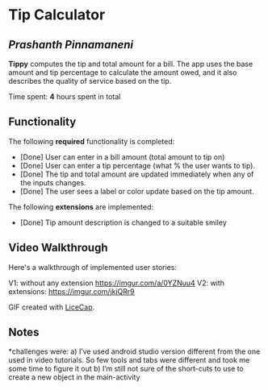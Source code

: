 # Tip Calculator

## *Prashanth Pinnamaneni*

**Tippy** computes the tip and total amount for a bill. The app uses the base amount and tip percentage to calculate the amount owed, and it also describes the quality of service based on the tip.

Time spent: **4** hours spent in total

## Functionality

The following **required** functionality is completed:

* [Done] User can enter in a bill amount (total amount to tip on)
* [Done] User can enter a tip percentage (what % the user wants to tip).
* [Done] The tip and total amount are updated immediately when any of the inputs changes.
* [Done] The user sees a label or color update based on the tip amount.

The following **extensions** are implemented:

* [Done] Tip amount description is changed to a suitable smiley

## Video Walkthrough

Here's a walkthrough of implemented user stories:

V1: without any extension https://imgur.com/a/0YZNuu4
V2: with extensions: https://imgur.com/jkjQRr9


GIF created with [LiceCap](http://www.cockos.com/licecap/).

## Notes

*challenges were:
a) I’ve used android studio version different from the one used in video tutorials. So few tools and tabs were different and took me some time to figure it out
b) I’m still not sure of the short-cuts to use to create a new object in the main-activity





